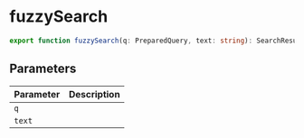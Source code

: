 # fuzzySearch

```ts
export function fuzzySearch(q: PreparedQuery, text: string): SearchResult | null;
```

## Parameters

| Parameter | Description |
|-----------|-------------|
| `q` | |
| `text` | |
